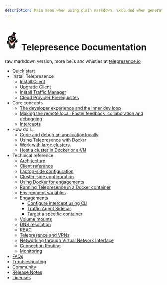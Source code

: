 ```yaml
---
description: Main menu when using plain markdown. Excluded when generating the website
---
```

# <img src="images/logo.png" height="64px"/> Telepresence Documentation
raw markdown version, more bells and whistles at [telepresence.io](https://telepresence.io)

- [Quick start](quick-start.md)
- Install Telepresence
  - [Install Client](install/client.md)
  - [Upgrade Client](install/upgrade.md)
  - [Install Traffic Manager](install/manager.md)
  - [Cloud Provider Prerequisites](install/cloud.md)
- Core concepts
  - [The developer experience and the inner dev loop](concepts/devloop.md)
  - [Making the remote local: Faster feedback, collaboration and debugging](concepts/faster.md)
  - [Intercepts](concepts/intercepts.md)
- How do I...
  - [Code and debug an application locally](howtos/intercepts.md)
  - [Using Telepresence with Docker](howtos/docker.md)
  - [Work with large clusters](howtos/large-clusters.md)
  - [Host a cluster in Docker or a VM](howtos/cluster-in-vm.md)
- Technical reference
  - [Architecture](reference/architecture.md)
  - [Client reference](reference/client.md)
  - [Laptop-side configuration](reference/config.md)
  - [Cluster-side configuration](reference/cluster-config.md)
  - [Using Docker for engagements](reference/docker-run.md)
  - [Running Telepresence in a Docker container](reference/inside-container.md)
  - [Environment variables](reference/environment.md)
  - Engagements
    - [Configure intercept using CLI](reference/engagements/cli.md)
    - [Traffic Agent Sidecar](reference/engagements/sidecar.md)
    - [Target a specific container](reference/engagements/container.md)
  - [Volume mounts](reference/volume.md)
  - [DNS resolution](reference/dns.md)
  - [RBAC](reference/rbac.md)
  - [Telepresence and VPNs](reference/vpn.md)
  - [Networking through Virtual Network Interface](reference/tun-device.md)
  - [Connection Routing](reference/routing.md)
  - [Monitoring](reference/monitoring.md)
- [FAQs](faqs.md)
- [Troubleshooting](troubleshooting.md)
- [Community](community.md)
- [Release Notes](release-notes.md)
- [Licenses](licenses.md)
